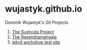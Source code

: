 # wujastyk.github.io
Dominik Wujastyk's Git Projects 

1. [The Sushruta Project](https://wujastyk.github.io/sushrutaproject/)
2. [The Rasendramaṅgala](https://wujastyk.github.io/Rasendramangala/)
3. [jekyll workshop test site](https://wujastyk.github.io/jekyll-workshop/)
